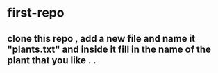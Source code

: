 # first-repo

## clone this repo , add a new file and name it "plants.txt" and  inside it fill in the name of the plant that you like . .
